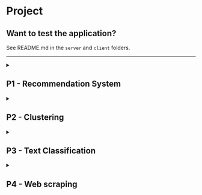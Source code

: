 # Project


## Want to test the application?
See README.md in the `server` and `client` folders.


-------------------------------

<!----------------------------------------------------------------------------->
<details>
  <summary><h2>P1 - Recommendation System</h2></summary>

This is one of the pre-defined project ideas you can choose for your project.

### Recommendation system for MovieLens

Modify your recommendation system from Assignment 1 to use the small MovieLens dataset with 100 000 ratings. You can read about the dataset [here](https://grouplens.org/datasets/movielens/).

You are only required to use user-based collaborative filtering and not item-based (since pre-calculating matching movies will take a very long time).

The dataset can be downloaded on the [Datasets](https://coursepress.lnu.se/courses/web-intelligence/assignments/datasets) page.

<Hint type="warning"><b>Note!</b> A problem with the calculations used in Assignment 1 is that if many users have rated many movies, as in the MovieLens dataset, many movies will get the max recommendation score of 5. To make better recommendations, you can do some modifications:
<ul>
<li>Only include users with the similarity of more than 0 in the calculations.</li>
<li>Exclude all movies with very few ratings.</li>
</ul>
</Hint>

### Grading

<table>
<tr>
    <th>Grade</th>
    <th>Requirements</th>
</tr>
<tr>
    <td>E</td>
    <td>
    <ul>
        <li>Use the same Recommendation System you developed for Assignment 1 with the MovieLens dataset.</li>
        <li>Add code for storing the number of ratings each movie has.</li>
        <li>Modify the score calculation to exclude movies with few ratings.</li>
        <li>It shall be possible to set the min number of ratings in the client GUI.</li>
    </ul>
    </td>
</tr>
<tr>
    <td>C-D</td>
    <td>
    <ul>
    <li>If you set min number of ratings to 1 you will get lots of results with max rating of 5.</li>
    <li>To improve the results you shall:
        <ol>
        <li>round the score to four decimals</li>
        <li>sort the result list by score (highest first)</li>
        <li>if two results have equal score, sort by number of ratings (highest first).</li>
        </ol>
    </li>
    <li>You must show number of ratings for each movie in the result list in your client GUI.</li>
    </ul>
    </td>
</tr>
<tr>
    <td>A-B</td>
    <td>
    <ul>
        <li>Measure the time it takes to find top five recommended movies for a user (try for example user 256).</li>
        <li>Build a cache for similarity calculations to avoid calculating similarity between two users more than once.</li>
        <li>How much does the cache improve execution times when finding top five recommended movies?</li>
    </ul>
    </td>
</tr>
</table>
</details>

<!----------------------------------------------------------------------------->
<details>
  <summary><h2>P2 - Clustering</h2></summary>

This is one of the pre-defined project ideas you can choose for your project.

### Clustering Wikipedia articles

Modify your clustering system from Assignment 2 to use Wikipedia articles (90 articles about Programming, 90 about Games). The dataset can be downloaded on the [Datasets](https://coursepress.lnu.se/courses/web-intelligence/assignments/datasets) page.

To use the dataset for clustering, you need to select some words and calculate the frequency of these words in each Wikipedia article. It is not recommended to use all words from the articles since similarity calculations will then take a long time. You can, for example, use the following words:

`language, programming, computer, software, hardware, data, player, online, system, development, machine, console, developer, design, history, technology, standard, information, article, example`

The article *Arcade_game* would then have the following frequencies:

`0;4;14;1;58;1;11;7;12;4;9;17;0;5;33;8;1;2;7;1`

### Grading

<table>
  <tr>
    <th>Grade</th>
    <th>Requirements</th>
  </tr>
  <tr>
    <td>E</td>
    <td>
      <ul>
        <li>Read all articles about programming and games and convert each article to word frequencies using the word list above.</li>
        <li>Perform k-means clustering on the 180 articles using two clusters.</li>
        <li>Are the articles well separated into one cluster of gaming related articles and one cluster about programming?</li>
      </ul>
    </td>
  </tr>
  <tr>
    <td>C-D</td>
    <td>
      <ul>
        <li>Perform hierarchical clustering on the 180 articles.</li>
        <li>Are articles about similar topics well separated into branches?</li>
      </ul>
    </td>
  </tr>
  <tr>
    <td>A-B</td>
    <td>
      <ul>
        <li>Generate your own word list of at least 100 words.</li>
        <li>Repeat k-means and hierarchical clustering using the new word list.</li>
        <li>Are the results better with the new word list?</li>
      </ul>
    </td>
  </tr>
</table>
</details>

<!----------------------------------------------------------------------------->
<details>
  <summary><h2>P3 - Text Classification</h2></summary>

This is one of the pre-defined project ideas you can choose for your project.

### Text classification of Wikipedia articles

You are required to use Python and Scikit-learn for this project.

Classify the Wikipedia 300 dataset (150 articles about Video games, 150 about Programming) using machine learning. The dataset can be downloaded at the [Datasets](https://coursepress.lnu.se/courses/web-intelligence/assignments/datasets) page.

For text classification, the bag-of-words approach where you convert an article to word counts is typically used. An improvement is TF-IDF (Term Frequency-Inverse Document Frequency), which converts from word counts to word frequencies. TF-IDF is especially useful if the size of the articles varies a lot. Suitable algorithms for text classification are Multinomial Naïve Bayes (MultinomialNB) and Support Vector Machines with linear kernels (LinearSVC).

You can read about text classification in Scikit-learn [here](https://scikit-learn.org/stable/tutorial/text_analytics/working_with_text_data.html).

### Grading

<table>
  <tr>
    <th>Grade</th>
    <th>Requirements</th>
  </tr>
  <tr>
    <td>E</td>
    <td>
      <ul>
        <li>Classify the dataset using MultinomailNB and LinearSVC with the bag-of-words approach</li>
        <li>Evaluate accuracy on the same data as used for training the algorithms</li>
      </ul>
    </td>
  </tr>
  <tr>
    <td>C-D</td>
    <td>
      <ul>
        <li>Also evaluate accuracy using 10-fold cross validation.</li>
      </ul>
    </td>
  </tr>
  <tr>
    <td>A-B</td>
    <td>
      <ul>
        <li>Use TF-IDF to convert from word counts to word frequencies.</li>
        <li>Does TF-IDF improve classification accuracy when using cross-validation?</li>
      </ul>
    </td>
  </tr>
</table>
</details>

<!----------------------------------------------------------------------------->
<details>
  <summary><h2>P4 - Web scraping</h2></summary>

This is one of the pre-defined project ideas you can choose for your project.

### Web scraping

In this project, you shall use a web scraping library to download articles that can be used in your search engine from Assignment 3.

If you use Python, the [BeautifulSoup](https://www.crummy.com/software/BeautifulSoup/bs4/doc/) library is very powerful and easy to use. A quick start guide can be found [here](https://realpython.com/python-web-scraping-practical-introduction/). For Java can check out [HtmlUnit](http://htmlunit.sourceforge.net/). A quick start guide can be found [here](https://ksah.in/introduction-to-web-scraping-with-java/).

When scraping a site such as Wikipedia, you usually start on one page and follow all outgoing links.

You can download pages from Wikipedia or any other site.

### Grading

<table>
  <tr>
    <th>Grade</th>
    <th>Requirements</th>
  </tr>
  <tr>
    <td>E</td>
    <td>
      <ul>
        <li>Scrape and store raw HTML for at least 200 pages.</li>
      </ul>
    </td>
  </tr>
  <tr>
    <td>C-D</td>
    <td>
      <ul>
        <li>Parse the raw HTML files to generate a dataset similar to the Wikipedia dataset from Assignment 3.</li>
        <li>For each article, the dataset shall contain a file with all words in the article and another file with all outgoing links in the article.</li>
      </ul>
    </td>
  </tr>
  <tr>
    <td>A-B</td>
    <td>
      <ul>
        <li>Use the dataset with your search engine from Assignment 3.</li>
        <li>Use both content-based ranking and PageRank to rank search results.</li>
      </ul>
    </td>
  </tr>
</table>
</details>
